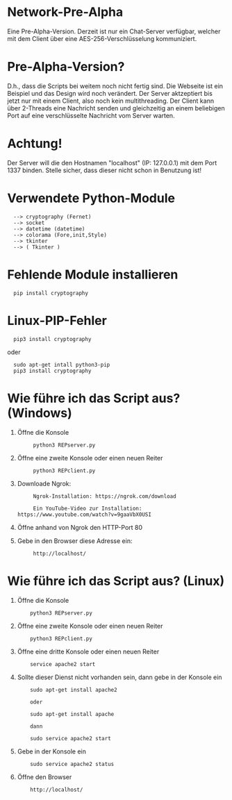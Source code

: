 # Network-Pre-Alpha
Eine Pre-Alpha-Version. Derzeit ist nur ein Chat-Server verfügbar, welcher mit dem Client über eine AES-256-Verschlüsselung kommuniziert.
# Pre-Alpha-Version?
D.h., dass die Scripts bei weitem noch nicht fertig sind. Die Webseite ist ein Beispiel und das Design wird 
noch verändert. Der Server aktzeptiert bis jetzt nur mit einem Client, also noch kein multithreading. 
Der Client kann über 2-Threads eine Nachricht senden und gleichzeitig an einem beliebigen Port auf eine verschlüsselte Nachricht vom 
Server warten.
# Achtung!
Der Server will die den Hostnamen "localhost" (IP: 127.0.0.1) mit dem Port 1337 binden. Stelle sicher, dass dieser nicht 
schon in Benutzung ist!
# Verwendete Python-Module 

      --> cryptography (Fernet)
      --> socket 
      --> datetime (datetime)
      --> colorama (Fore,init,Style)
      --> tkinter 
      --> ( Tkinter )

# Fehlende Module installieren
   
      pip install cryptography

# Linux-PIP-Fehler

      pip3 install cryptography

oder 

      sudo apt-get intall python3-pip
      pip3 install cryptography

 # Wie führe ich das Script aus? (Windows)
 
1. Öffne die Konsole

            python3 REPserver.py 
 
2. Öffne eine zweite Konsole oder einen neuen Reiter

            python3 REPclient.py

3. Downloade Ngrok:
            
            Ngrok-Installation: https://ngrok.com/download
            
            Ein YouTube-Video zur Installation: https://www.youtube.com/watch?v=9gaaVbX0USI
            
      
      

4. Öffne anhand von Ngrok den HTTP-Port 80

5. Gebe in den Browser diese Adresse ein:

            http://localhost/

 # Wie führe ich das Script aus? (Linux)
 
 1. Öffne die Konsole
      
            python3 REPserver.py
 
 2. Öffne eine zweite Konsole oder einen neuen Reiter
      
            python3 REPclient.py
 
 3. Öffne eine dritte Konsole oder einen neuen Reiter
            
            service apache2 start
            
 4. Sollte dieser Dienst nicht vorhanden sein, dann gebe in der Konsole ein
 
            sudo apt-get install apache2
            
            oder 
            
            sudo apt-get install apache
            
            dann 
            
            sudo service apache2 start
            
 5. Gebe in der Konsole ein
 
            sudo service apache2 status
            
 6. Öffne den Browser 
 
            http://localhost/
          
            
                  


      
